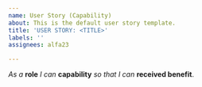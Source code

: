 ```yaml
---
name: User Story (Capability)
about: This is the default user story template.
title: 'USER STORY: <TITLE>'
labels: ''
assignees: alfa23

---
```


_As a_ **role** _I can_ **capability** _so that I can_ **received benefit**.
